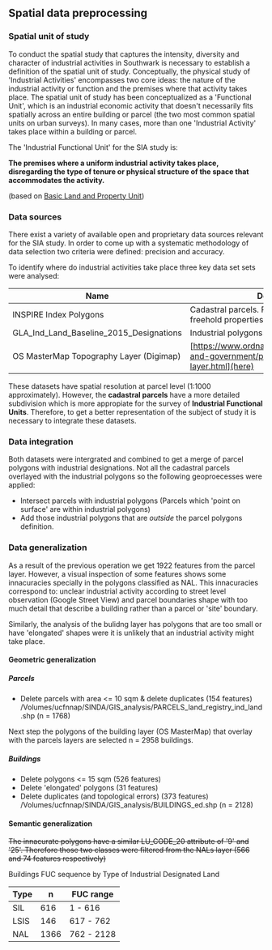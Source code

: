 ## Spatial data preprocessing

### Spatial unit of study

To conduct the spatial study that captures the intensity, diversity and character of industrial activities in Southwark is necessary to establish a definition of the spatial unit of study. Conceptually, the physical study of 'Industrial Activities' encompasses two core ideas: the nature of the industrial activity or function and the premises where that activity takes place. The spatial unit of study has been conceptualized as a 'Functional Unit', which is an industrial economic activity that doesn't necessarily fits spatially across an entire building or parcel (the two most common spatial units on urban surveys). In many cases, more than one 'Industrial Activity' takes place within a building or parcel.

The 'Industrial Functional Unit' for the SIA study is:

__The premises where a uniform industrial activity takes place, disregarding the type of tenure or physical structure of the space that accommodates the activity.__

(based on [Basic Land and Property Unit](https://www.geoplace.co.uk/documents/10181/131542/LLPG%20Data%20Entry%20Conventions))

### Data sources

There exist a variety of available open and proprietary data sources relevant for the SIA study. 
In order to come up with a systematic methodology of data selection two criteria were defined: precision and accuracy.

To identify where do industrial activities take place three key data set sets were analysed:

|Name|Description|URL|
|-|-|-|
|INSPIRE Index Polygons|Cadastral parcels. Registered extent of freehold properties in England and Wales|[https://www.gov.uk/government/publications/southwark-inspire-index-polygon-data](here)|
|GLA_Ind_Land_Baseline_2015_Designations|Industrial polygons by designation|Proprietary GLA (Alex Marsh)|
|OS MasterMap Topography Layer (Digimap) |[https://www.ordnancesurvey.co.uk/business-and-government/products/topography-layer.html](here)|

These datasets have spatial resolution at parcel level (1:1000 approximately). However, the __cadastral parcels__ have a more detailed subdivision which is more appropiate for the survey of __Industrial Functional Units__. Therefore, to get a better representation of the subject of study it is necessary to integrate these datasets.

### Data integration

Both datasets were intergrated and combined to get a merge of parcel polygons with industrial designations.
Not all the cadastral parcels overlayed with the industrial polygons so the following geoproecesses were applied:

- Intersect parcels with industrial polygons (Parcels which 'point on surface' are within industrial polygons)
- Add those industrial polygons that are _outside_ the parcel polygons definition.

### Data generalization

As a result of the previous operation we get 1922 features from the parcel layer. However, a visual inspection of some features shows some innacuracies specially in the polygons classified as NAL. This innacuracies correspond to: unclear industrial activity according to street level observation (Google Street View) and parcel boundaries shape with too much detail that describe a building rather than a parcel or 'site' boundary.

Similarly, the analysis of the bulidng layer has polygons that are too small or have 'elongated' shapes were it is unlikely that an industrial activity might take place.

#### Geometric generalization
##### Parcels
- Delete parcels with area <= 10 sqm & delete duplicates (154 features)
/Volumes/ucfnnap/SINDA/GIS_analysis/PARCELS_land_registry_ind_land.shp (n = 1768)

Next step the polygons of the building layer (OS MasterMap) that overlay with the parcels layers are selected n = 2958 buildings.

##### Buildings
- Delete polygons <= 15 sqm (526 features)
- Delete 'elongated' polygons (31 features)
- Delete duplicates (and topological errors) (373 features)
/Volumes/ucfnnap/SINDA/GIS_analysis/BUILDINGS_ed.shp (n = 2128)

#### Semantic generalization
~~The innacurate polygons have a similar LU_CODE_20 attribute of '9' and '25'. Therefore those two classes were filtered from the NALs layer (566 and 74 features respectively)~~



Buildings FUC sequence by Type of Industrial Designated Land

|Type | n|FUC range|
|-|-|-|
|SIL|616|1 - 616|
|LSIS|146|617 - 762|
|NAL|1366|762 - 2128|



